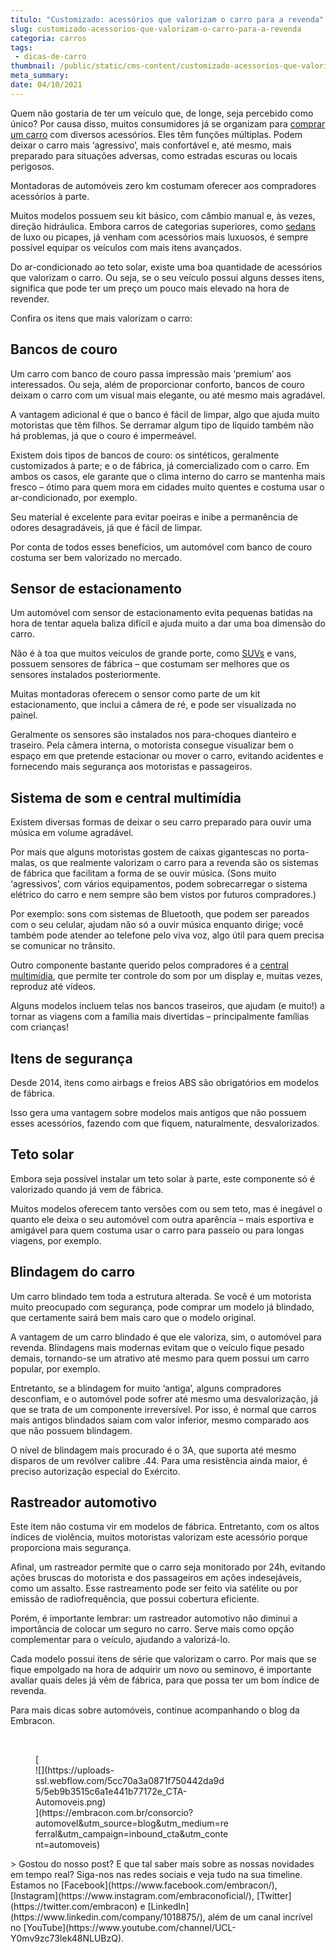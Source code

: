 ```yaml
---
titulo: "Customizado: acessórios que valorizam o carro para a revenda"
slug: customizado-acessorios-que-valorizam-o-carro-para-a-revenda
categoria: carros
tags:
 - dicas-de-carro
thumbnail: /public/static/cms-content/customizado-acessorios-que-valorizam-o-carro-para-a-revenda.png
meta_summary: 
date: 04/10/2021
---
```

Quem não gostaria de ter um veículo que, de longe, seja percebido como único? Por causa disso, muitos consumidores já se organizam para [comprar um carro](https://www.embracon.com.br/blog/como-comprar-um-carro-com-r-100-00-por-semana) com diversos acessórios. Eles têm funções múltiplas. Podem deixar o carro mais ‘agressivo’, mais confortável e, até mesmo, mais preparado para situações adversas, como estradas escuras ou locais perigosos.

Montadoras de automóveis zero km costumam oferecer aos compradores acessórios à parte.

Muitos modelos possuem seu kit básico, com câmbio manual e, às vezes, direção hidráulica. Embora carros de categorias superiores, como [sedans ](https://www.embracon.com.br/blog/hatch-ou-sedan-diferencas)de luxo ou picapes, já venham com acessórios mais luxuosos, é sempre possível equipar os veículos com mais itens avançados.

Do ar-condicionado ao teto solar, existe uma boa quantidade de acessórios que valorizam o carro. Ou seja, se o seu veículo possui alguns desses itens, significa que pode ter um preço um pouco mais elevado na hora de revender.

Confira os itens que mais valorizam o carro:

Bancos de couro
---------------

Um carro com banco de couro passa impressão mais ‘premium’ aos interessados. Ou seja, além de proporcionar conforto, bancos de couro deixam o carro com um visual mais elegante, ou até mesmo mais agradável.

A vantagem adicional é que o banco é fácil de limpar, algo que ajuda muito motoristas que têm filhos. Se derramar algum tipo de líquido também não há problemas, já que o couro é impermeável.

Existem dois tipos de bancos de couro: os sintéticos, geralmente customizados à parte; e o de fábrica, já comercializado com o carro. Em ambos os casos, ele garante que o clima interno do carro se mantenha mais fresco – ótimo para quem mora em cidades muito quentes e costuma usar o ar-condicionado, por exemplo.

Seu material é excelente para evitar poeiras e inibe a permanência de odores desagradáveis, já que é fácil de limpar.

Por conta de todos esses benefícios, um automóvel com banco de couro costuma ser bem valorizado no mercado.

Sensor de estacionamento
------------------------

Um automóvel com sensor de estacionamento evita pequenas batidas na hora de tentar aquela baliza difícil e ajuda muito a dar uma boa dimensão do carro.

Não é à toa que muitos veículos de grande porte, como [SUVs](https://www.embracon.com.br/blog/7-dicas-para-escolher-entre-uma-caminhonete-ou-um-suv) e vans, possuem sensores de fábrica – que costumam ser melhores que os sensores instalados posteriormente.

Muitas montadoras oferecem o sensor como parte de um kit estacionamento, que inclui a câmera de ré, e pode ser visualizada no painel.

Geralmente os sensores são instalados nos para-choques dianteiro e traseiro. Pela câmera interna, o motorista consegue visualizar bem o espaço em que pretende estacionar ou mover o carro, evitando acidentes e fornecendo mais segurança aos motoristas e passageiros.

Sistema de som e central multimídia
-----------------------------------

Existem diversas formas de deixar o seu carro preparado para ouvir uma música em volume agradável.

Por mais que alguns motoristas gostem de caixas gigantescas no porta-malas, os que realmente valorizam o carro para a revenda são os sistemas de fábrica que facilitam a forma de se ouvir música. (Sons muito ‘agressivos’, com vários equipamentos, podem sobrecarregar o sistema elétrico do carro e nem sempre são bem vistos por futuros compradores.)

Por exemplo: sons com sistemas de Bluetooth, que podem ser pareados com o seu celular, ajudam não só a ouvir música enquanto dirige; você também pode atender ao telefone pelo viva voz, algo útil para quem precisa se comunicar no trânsito.

Outro componente bastante querido pelos compradores é a [central multimídia](https://www.embracon.com.br/blog/quais-as-vantagens-de-ter-um-carro-com-central-multimidia), que permite ter controle do som por um display e, muitas vezes, reproduz até vídeos.

Alguns modelos incluem telas nos bancos traseiros, que ajudam (e muito!) a tornar as viagens com a família mais divertidas – principalmente famílias com crianças!

Itens de segurança
------------------

Desde 2014, itens como airbags e freios ABS são obrigatórios em modelos de fábrica.

Isso gera uma vantagem sobre modelos mais antigos que não possuem esses acessórios, fazendo com que fiquem, naturalmente, desvalorizados.

Teto solar
----------

Embora seja possível instalar um teto solar à parte, este componente só é valorizado quando já vem de fábrica.

Muitos modelos oferecem tanto versões com ou sem teto, mas é inegável o quanto ele deixa o seu automóvel com outra aparência – mais esportiva e amigável para quem costuma usar o carro para passeio ou para longas viagens, por exemplo.

Blindagem do carro
------------------

Um carro blindado tem toda a estrutura alterada. Se você é um motorista muito preocupado com segurança, pode comprar um modelo já blindado, que certamente sairá bem mais caro que o modelo original.

A vantagem de um carro blindado é que ele valoriza, sim, o automóvel para revenda. Blindagens mais modernas evitam que o veículo fique pesado demais, tornando-se um atrativo até mesmo para quem possui um carro popular, por exemplo.

Entretanto, se a blindagem for muito ‘antiga’, alguns compradores desconfiam, e o automóvel pode sofrer até mesmo uma desvalorização, já que se trata de um componente irreversível. Por isso, é normal que carros mais antigos blindados saiam com valor inferior, mesmo comparado aos que não possuem blindagem.

O nível de blindagem mais procurado é o 3A, que suporta até mesmo disparos de um revólver calibre .44. Para uma resistência ainda maior, é preciso autorização especial do Exército.

Rastreador automotivo
---------------------

Este item não costuma vir em modelos de fábrica. Entretanto, com os altos índices de violência, muitos motoristas valorizam este acessório porque proporciona mais segurança.

Afinal, um rastreador permite que o carro seja monitorado por 24h, evitando ações bruscas do motorista e dos passageiros em ações indesejáveis, como um assalto. Esse rastreamento pode ser feito via satélite ou por emissão de radiofrequência, que possui cobertura eficiente.

Porém, é importante lembrar: um rastreador automotivo não diminui a importância de colocar um seguro no carro. Serve mais como opção complementar para o veículo, ajudando a valorizá-lo.

Cada modelo possui itens de série que valorizam o carro. Por mais que se fique empolgado na hora de adquirir um novo ou seminovo, é importante avaliar quais deles já vêm de fábrica, para que possa ter um bom índice de revenda.

Para mais dicas sobre automóveis, continue acompanhando o blog da Embracon.

‍

<figure class="w-richtext-figure-type-image w-richtext-align-center" style="max-width:310px">[<div>![](https://uploads-ssl.webflow.com/5cc70a3a0871f750442da9d5/5eb9b3515c6a1e441b77172e_CTA-Automoveis.png)</div>](https://embracon.com.br/consorcio?automovel&utm_source=blog&utm_medium=referral&utm_campaign=inbound_cta&utm_content=automoveis)</figure>> Gostou do nosso post? E que tal saber mais sobre as nossas novidades em tempo real? Siga-nos nas redes sociais e veja tudo na sua timeline. Estamos no [Facebook](https://www.facebook.com/embracon/), [Instagram](https://www.instagram.com/embraconoficial/), [Twitter](https://twitter.com/embracon) e [LinkedIn](https://www.linkedin.com/company/1018875/), além de um canal incrível no [YouTube](https://www.youtube.com/channel/UCL-Y0mv9zc73Iek48NLUBzQ).

‍
